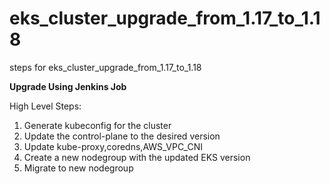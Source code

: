 # eks_cluster_upgrade_from_1.17_to_1.18
steps for eks_cluster_upgrade_from_1.17_to_1.18

**Upgrade Using Jenkins Job**

High Level Steps:
1. Generate kubeconfig for the cluster
2. Update the control-plane to the desired version
3. Update kube-proxy,coredns,AWS_VPC_CNI
4. Create a new nodegroup with the updated EKS version
5. Migrate to new nodegroup
